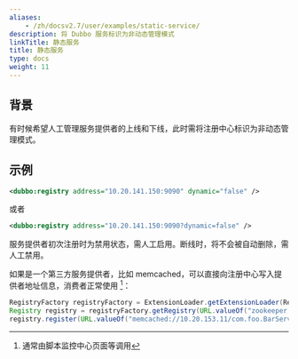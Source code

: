 ```yaml
---
aliases:
    - /zh/docsv2.7/user/examples/static-service/
description: 将 Dubbo 服务标识为非动态管理模式
linkTitle: 静态服务
title: 静态服务
type: docs
weight: 11
---
```


## 背景
有时候希望人工管理服务提供者的上线和下线，此时需将注册中心标识为非动态管理模式。

## 示例

```xml
<dubbo:registry address="10.20.141.150:9090" dynamic="false" />
```

或者

```xml
<dubbo:registry address="10.20.141.150:9090?dynamic=false" />
```

服务提供者初次注册时为禁用状态，需人工启用。断线时，将不会被自动删除，需人工禁用。

如果是一个第三方服务提供者，比如 memcached，可以直接向注册中心写入提供者地址信息，消费者正常使用 [^1]：

```java
RegistryFactory registryFactory = ExtensionLoader.getExtensionLoader(RegistryFactory.class).getAdaptiveExtension();
Registry registry = registryFactory.getRegistry(URL.valueOf("zookeeper://10.20.153.10:2181"));
registry.register(URL.valueOf("memcached://10.20.153.11/com.foo.BarService?category=providers&dynamic=false&application=foo"));
```

[^1]: 通常由脚本监控中心页面等调用